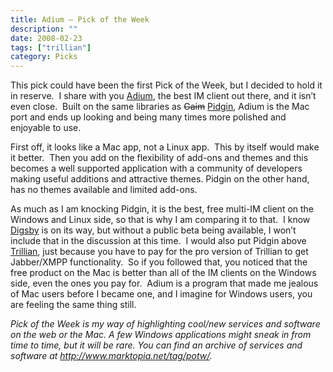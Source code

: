 ```yaml
---
title: Adium – Pick of the Week
description: ""
date: 2008-02-23
tags: ["trillian"]
category: Picks
---
```



This pick could have been the first Pick of the Week, but I decided to hold it in reserve.&nbsp; I share with you <a href="https://web.archive.org/web/20131211165837/http://www.adiumx.com/">Adium</a>, the best IM client out there, and it isn’t even close.&nbsp; Built on the same libraries as ~~Gaim~~ <a href="https://web.archive.org/web/20131211165837/http://www.pidgin.im/">Pidgin</a>, Adium is the Mac port and ends up looking and being many times more polished and enjoyable to use.

First off, it looks like a Mac app, not a Linux app.&nbsp; This by itself would make it better.&nbsp; Then you add on the flexibility of add-ons and themes and this becomes a well supported application with a community of developers making useful additions and attractive themes. Pidgin on the other hand, has no themes available and limited add-ons.

As much as I am knocking Pidgin, it is the best, free multi-IM client on the Windows and Linux side, so that is why I am comparing it to that.&nbsp; I know <a href="https://web.archive.org/web/20131211165837/http://www.digsby.com/">Digsby</a> is on its way, but without a public beta being available, I won’t include that in the discussion at this time.&nbsp; I would also put Pidgin above <a href="https://web.archive.org/web/20131211165837/http://www.ceruleanstudios.com/">Trillian</a>, just because you have to pay for the pro version of Trillian to get Jabber/XMPP functionality.&nbsp; So if you followed that, you noticed that the free product on the Mac is better than all of the IM clients on the Windows side, even the ones you pay for.&nbsp; Adium is a program that made me jealous of Mac users before I became one, and I imagine for Windows users, you are feeling the same thing still.

*Pick of the Week is my way of highlighting cool/new services and software on the web or the Mac. A few Windows applications might sneak in from time to time, but it will be rare. You can find an archive of services and software at <a href="https://web.archive.org/web/20131211165837/http://www.marktopia.net/tag/potw/">http://www.marktopia.net/tag/potw/</a>.*
